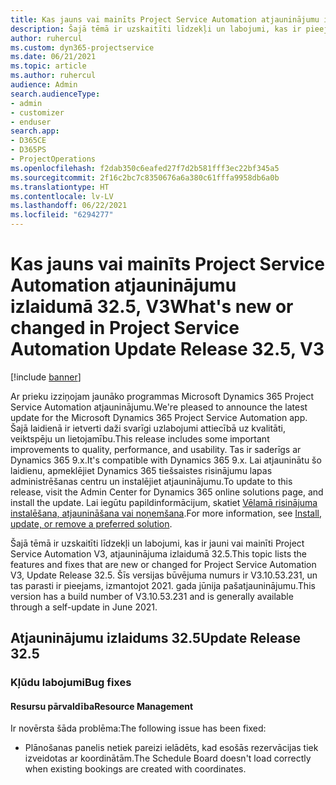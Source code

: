 ```yaml
---
title: Kas jauns vai mainīts Project Service Automation atjauninājumu izlaidumā 32.5, V3
description: Šajā tēmā ir uzskaitīti līdzekļi un labojumi, kas ir pieejami Project Service Automation atjauninājumu izlaidumā 32.5, V3.
author: ruhercul
ms.custom: dyn365-projectservice
ms.date: 06/21/2021
ms.topic: article
ms.author: ruhercul
audience: Admin
search.audienceType:
- admin
- customizer
- enduser
search.app:
- D365CE
- D365PS
- ProjectOperations
ms.openlocfilehash: f2dab350c6eafed27f7d2b581fff3ec22bf345a5
ms.sourcegitcommit: 2f16c2bc7c8350676a6a380c61fffa9958db6a0b
ms.translationtype: HT
ms.contentlocale: lv-LV
ms.lasthandoff: 06/22/2021
ms.locfileid: "6294277"
---
```

# <a name="whats-new-or-changed-in-project-service-automation-update-release-325-v3"></a><span data-ttu-id="32a20-103">Kas jauns vai mainīts Project Service Automation atjauninājumu izlaidumā 32.5, V3</span><span class="sxs-lookup"><span data-stu-id="32a20-103">What's new or changed in Project Service Automation Update Release 32.5, V3</span></span>

[!include [banner](../includes/psa-now-project-operations.md)]

<span data-ttu-id="32a20-104">Ar prieku izziņojam jaunāko programmas Microsoft Dynamics 365 Project Service Automation atjauninājumu.</span><span class="sxs-lookup"><span data-stu-id="32a20-104">We're pleased to announce the latest update for the Microsoft Dynamics 365 Project Service Automation app.</span></span> <span data-ttu-id="32a20-105">Šajā laidienā ir ietverti daži svarīgi uzlabojumi attiecībā uz kvalitāti, veiktspēju un lietojamību.</span><span class="sxs-lookup"><span data-stu-id="32a20-105">This release includes some important improvements to quality, performance, and usability.</span></span> <span data-ttu-id="32a20-106">Tas ir saderīgs ar Dynamics 365 9.x.</span><span class="sxs-lookup"><span data-stu-id="32a20-106">It's compatible with Dynamics 365 9.x.</span></span> <span data-ttu-id="32a20-107">Lai atjauninātu šo laidienu, apmeklējiet Dynamics 365 tiešsaistes risinājumu lapas administrēšanas centru un instalējiet atjauninājumu.</span><span class="sxs-lookup"><span data-stu-id="32a20-107">To update to this release, visit the Admin Center for Dynamics 365 online solutions page, and install the update.</span></span> <span data-ttu-id="32a20-108">Lai iegūtu papildinformācijum, skatiet [Vēlamā risinājuma instalēšana, atjaunināšana vai noņemšana](/power-platform/admin/install-remove-preferred-solution).</span><span class="sxs-lookup"><span data-stu-id="32a20-108">For more information, see [Install, update, or remove a preferred solution](/power-platform/admin/install-remove-preferred-solution).</span></span>

<span data-ttu-id="32a20-109">Šajā tēmā ir uzskaitīti līdzekļi un labojumi, kas ir jauni vai mainīti Project Service Automation V3, atjauninājuma izlaidumā 32.5.</span><span class="sxs-lookup"><span data-stu-id="32a20-109">This topic lists the features and fixes that are new or changed for Project Service Automation V3, Update Release 32.5.</span></span> <span data-ttu-id="32a20-110">Šīs versijas būvējuma numurs ir V3.10.53.231, un tas parasti ir pieejams, izmantojot 2021. gada jūnija pašatjauninājumu.</span><span class="sxs-lookup"><span data-stu-id="32a20-110">This version has a build number of V3.10.53.231 and is generally available through a self-update in June 2021.</span></span>

## <a name="update-release-325"></a><span data-ttu-id="32a20-111">Atjauninājumu izlaidums 32.5</span><span class="sxs-lookup"><span data-stu-id="32a20-111">Update Release 32.5</span></span>

### <a name="bug-fixes"></a><span data-ttu-id="32a20-112">Kļūdu labojumi</span><span class="sxs-lookup"><span data-stu-id="32a20-112">Bug fixes</span></span>

#### <a name="resource-management"></a><span data-ttu-id="32a20-113">Resursu pārvaldība</span><span class="sxs-lookup"><span data-stu-id="32a20-113">Resource Management</span></span>

<span data-ttu-id="32a20-114">Ir novērsta šāda problēma:</span><span class="sxs-lookup"><span data-stu-id="32a20-114">The following issue has been fixed:</span></span>

- <span data-ttu-id="32a20-115">Plānošanas panelis netiek pareizi ielādēts, kad esošās rezervācijas tiek izveidotas ar koordinātām.</span><span class="sxs-lookup"><span data-stu-id="32a20-115">The Schedule Board doesn't load correctly when existing bookings are created with coordinates.</span></span>

